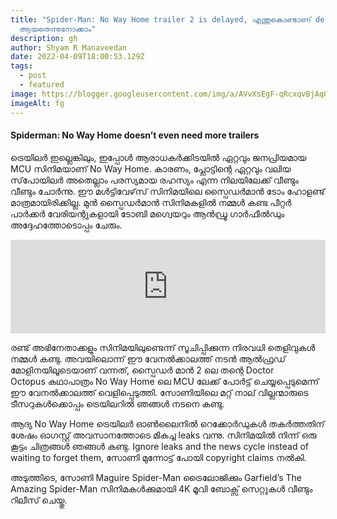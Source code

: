```yaml
---
title: "Spider-Man: No Way Home trailer 2 is delayed, എന്തുകൊണ്ടാണ് delay
  ആയതെന്നുനോക്കാം"
description: gh
author: Shyam R Manaveedan
date: 2022-04-09T18:00:53.129Z
tags:
  - post
  - featured
image: https://blogger.googleusercontent.com/img/a/AVvXsEgF-qRcxqvBjAq0KiRD1Foctn2THiEdxFnFA3u5Cvm5gB2XCcQvcf4WJ2HAYdJ7Vri5o2iMnv-R6AiXIc0PwmP4ZBNLBuq7cP-6QjAVg8c0D20J2UNCZ7IneYGu_59-r0Tx_sU7wGZedCAMTkPMPILvPdrPQh05D9jg_loQkcQLCqEgZw5GSw029lxrsQ=s1200
imageAlt: fg
---
```

#### Spiderman: No Way Home doesn’t even need more trailers

ട്രെയിലർ ഇല്ലെങ്കിലും, ഇപ്പോൾ ആരാധകർക്കിടയിൽ ഏറ്റവും ജനപ്രിയമായ MCU സിനിമയാണ് No Way Home. കാരണം, പ്ലോട്ടിന്റെ ഏറ്റവും വലിയ സ്‌പോയിലർ അതെല്ലാം പരസ്യമായ രഹസ്യം എന്ന നിലയിലേക്ക് വീണ്ടും വീണ്ടും ചോർന്നു. ഈ മൾട്ടിവേഴ്‌സ് സിനിമയിലെ സ്പൈഡർമാൻ ടോം ഹോളണ്ട് മാത്രമായിരിക്കില്ല. മുൻ സ്പൈഡർമാൻ സിനിമകളിൽ നമ്മൾ കണ്ട പീറ്റർ പാർക്കർ വേരിയന്റുകളായി ടോബി മഗ്വെയറും ആൻഡ്രൂ ഗാർഫീൽഡും അദ്ദേഹത്തോടൊപ്പം ചേരും.

<iframe width="100%" height="auto" src="https://www.youtube.com/embed/FTHpHNaAitI" title="YouTube video player" frameborder="0" allow="accelerometer; autoplay; clipboard-write; encrypted-media; gyroscope; picture-in-picture" allowfullscreen></iframe>

രണ്ട് അഭിനേതാക്കളും സിനിമയിലുണ്ടെന്ന് സൂചിപ്പിക്കുന്ന നിരവധി തെളിവുകൾ നമ്മൾ കണ്ടു. അവയിലൊന്ന് ഈ വേനൽക്കാലത്ത് നടൻ ആൽഫ്രഡ് മോളിനയിലൂടെയാണ് വന്നത്, സ്പൈഡർ മാൻ 2 ലെ തന്റെ Doctor Octopus കഥാപാത്രം No Way Home ലെ MCU ലേക്ക് പോർട്ട് ചെയ്യപ്പെടുമെന്ന് ഈ വേനൽക്കാലത്ത് വെളിപ്പെടുത്തി. സോണിയിലെ മറ്റ് നാല് വില്ലന്മാരുടെ ടീസറുകൾക്കൊപ്പം ട്രെയിലറിൽ ഞങ്ങൾ നടനെ കണ്ടു.

ആദ്യ No Way Home ട്രെയിലർ ഓൺലൈനിൽ റെക്കോർഡുകൾ തകർത്തതിന് ശേഷം ഓഗസ്റ്റ് അവസാനത്തോടെ മികച്ച leaks വന്നു. സിനിമയിൽ നിന്ന് ഒരു കൂട്ടം ചിത്രങ്ങൾ ഞങ്ങൾ കണ്ടു. Ignore leaks and the news cycle instead of waiting to forget them, സോണി മുന്നോട്ട് പോയി copyright claims നൽകി.

അടുത്തിടെ, സോണി Maguire Spider-Man ട്രൈലോജിക്കും Garfield’s The Amazing Spider-Man സിനിമകൾക്കുമായി 4K മൂവി ബോക്സ് സെറ്റുകൾ വീണ്ടും റിലീസ് ചെയ്തു.